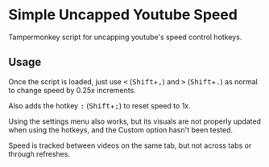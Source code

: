 # Simple Uncapped Youtube Speed
Tampermonkey script for uncapping youtube's speed control hotkeys.

## Usage
Once the script is loaded, just use <kbd>&lt;</kbd> (<kbd>Shift</kbd>+<kbd>,</kbd>) and <kbd>&gt;</kbd> (<kbd>Shift</kbd>+<kbd>.</kbd>) as normal to change speed by 0.25x increments.

Also adds the hotkey <kbd>:</kbd> (<kbd>Shift</kbd>+<kbd>;</kbd>) to reset speed to 1x.

Using the settings menu also works, but its visuals are not properly updated when using the hotkeys, and the Custom option hasn't been tested.

Speed is tracked between videos on the same tab, but not across tabs or through refreshes.

